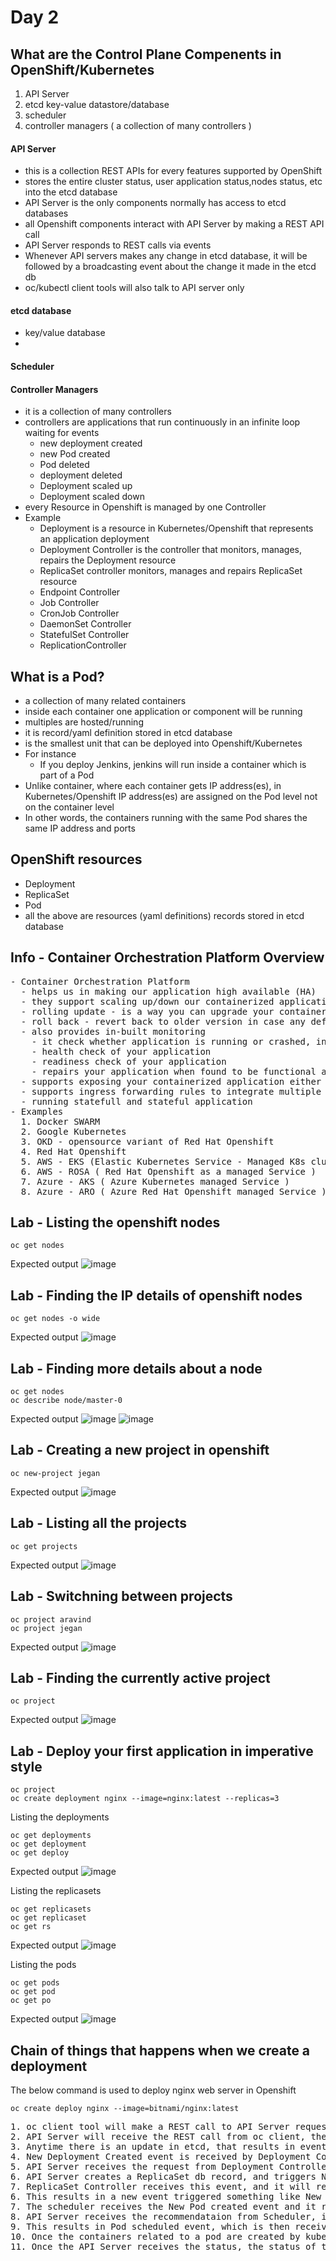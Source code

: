 # Day 2

## What are the Control Plane Compenents in OpenShift/Kubernetes
1. API Server
2. etcd key-value datastore/database
3. scheduler
4. controller managers ( a collection of many controllers )

#### API Server
- this is a collection REST APIs for every features supported by OpenShift
- stores the entire cluster status, user application status,nodes status, etc into the etcd database
- API Server is the only components normally has access to etcd databases
- all Openshift components interact with API Server by making a REST API call
- API Server responds to REST calls via events
- Whenever API servers makes any change in etcd database, it will be followed by a broadcasting event about the change it made in the etcd db
- oc/kubectl client tools will also talk to API server only
  
#### etcd database
- key/value database
- 
#### Scheduler

#### Controller Managers
- it is a collection of many controllers
- controllers are applications that run continuously in an infinite loop waiting for events
  - new deployment created
  - new Pod created
  - Pod deleted
  - deployment deleted
  - Deployment scaled up
  - Deployment scaled down
- every Resource in Openshift is managed by one Controller
- Example
  - Deployment is a resource in Kubernetes/Openshift that represents an application deployment
  - Deployment Controller is the controller that monitors, manages, repairs the Deployment resource
  - ReplicaSet controller monitors, manages and repairs ReplicaSet resource
  - Endpoint Controller
  - Job Controller
  - CronJob Controller
  - DaemonSet Controller
  - StatefulSet Controller
  - ReplicationController

## What is a Pod?
- a collection of many related containers
- inside each container one application or component will be running
- multiples are hosted/running
- it is record/yaml definition stored in etcd database
- is the smallest unit that can be deployed into Openshift/Kubernetes
- For instance
  - If you deploy Jenkins, jenkins will run inside a container which is part of a Pod
- Unlike container, where each container gets IP address(es), in Kubernetes/Openshift IP address(es) are assigned on the Pod level not on the container level
- In other words, the containers running with the same Pod shares the same IP address and ports
  
## OpenShift resources
- Deployment
- ReplicaSet
- Pod
- all the above are resources (yaml definitions) records stored in etcd database

## Info - Container Orchestration Platform Overview
<pre>
- Container Orchestration Platform
  - helps us in making our application high available (HA)
  - they support scaling up/down our containerized application workloads based on user-traffic
  - rolling update - is a way you can upgrade your containerized application from one version to other without any downtime
  - roll back - revert back to older version in case any defects are identified in the latest version of your application 
  - also provides in-built monitoring
    - it check whether application is running or crashed, in case you appilcation aborted/crashed it will be restarted, replaced with another health instance of your application
    - health check of your application
    - readiness check of your application
    - repairs your application when found to be functional as expected
  - supports exposing your containerized application either within the cluster or for external access via Services
  - supports ingress forwarding rules to integrate multiple containerized applications from a main public url 
  - running statefull and stateful application
- Examples
  1. Docker SWARM
  2. Google Kubernetes
  3. OKD - opensource variant of Red Hat Openshift
  4. Red Hat Openshift
  5. AWS - EKS (Elastic Kubernetes Service - Managed K8s cluster )
  6. AWS - ROSA ( Red Hat Openshift as a managed Service )
  7. Azure - AKS ( Azure Kubernetes managed Service )
  8. Azure - ARO ( Azure Red Hat Openshift managed Service )
</pre>

## Lab - Listing the openshift nodes
```
oc get nodes
```

Expected output
![image](https://github.com/user-attachments/assets/53a745f9-1dfa-4c0c-abb6-e83c7c6d2486)

## Lab - Finding the IP details of openshift nodes
```
oc get nodes -o wide
```

Expected output
![image](https://github.com/user-attachments/assets/80acc6b4-c6f7-4c03-a91f-dcf13fcb2b10)

## Lab - Finding more details about a node
```
oc get nodes
oc describe node/master-0
```

Expected output
![image](https://github.com/user-attachments/assets/fec2e43c-5862-482e-8107-a1b47ef72a73)
![image](https://github.com/user-attachments/assets/7cff122b-657b-44c9-b36a-02494a4c0afb)

## Lab - Creating a new project in openshift
```
oc new-project jegan
```

Expected output
![image](https://github.com/user-attachments/assets/e3003158-e4d4-41c5-8d28-420a9b7ff73e)

## Lab - Listing all the projects
```
oc get projects
```

Expected output
![image](https://github.com/user-attachments/assets/842e26eb-6b81-4288-8b71-9ec2e87739c0)

## Lab - Switchning between projects
```
oc project aravind
oc project jegan
```

Expected output
![image](https://github.com/user-attachments/assets/d7901d3f-0bff-41a4-9e30-b30b551ac204)

## Lab - Finding the currently active project
```
oc project
```
Expected output
![image](https://github.com/user-attachments/assets/e880ed22-d182-40e2-bb93-8ed4998eb229)

## Lab - Deploy your first application in imperative style
```
oc project
oc create deployment nginx --image=nginx:latest --replicas=3
```

Listing the deployments
```
oc get deployments
oc get deployment
oc get deploy
```

Expected output
![image](https://github.com/user-attachments/assets/15ea43b4-fa3f-4e0b-82de-915321cfc2ad)


Listing the replicasets
```
oc get replicasets
oc get replicaset
oc get rs
```

Expected output
![image](https://github.com/user-attachments/assets/d9928bae-4e0e-4513-b1f7-b14db4a01b44)

Listing the pods
```
oc get pods
oc get pod
oc get po
```

Expected output
![image](https://github.com/user-attachments/assets/cd2aea9e-6461-4ad8-9ca3-88cd647b19dd)

## Chain of things that happens when we create a deployment
The below command is used to deploy nginx web server in Openshift
```
oc create deploy nginx --image=bitnami/nginx:latest
```

<pre>
1. oc client tool will make a REST call to API Server requesting to create a Deployment db record in etcd database
2. API Server will receive the REST call from oc client, then it creates a Deployment with name nginx in the etcd db server
3. Anytime there is an update in etcd, that results in event trigger, an event something like New Deployment created will be triggered.
4. New Deployment Created event is received by Deployment Controller, which then makes a REST call to API Server to create one Pod using the bitnami/nginx:latest docker image.
5. API Server receives the request from Deployment Controller, then it request the API Server to create a ReplicaSet db entry.
6. API Server creates a ReplicaSet db record, and triggers New ReplicaSet created event.
7. ReplicaSet Controller receives this event, and it will request the API Server to create number of Pods mentioned in the ReplicaSet.
6. This results in a new event triggered something like New Pod created.
7. The scheduler receives the New Pod created event and it responds with recommendation on which node the new Pod could be deployed. Scheduler sends its scheduling recommendation as REST call to API Server.
8. API Server receives the recommendataion from Scheduler, it retrieves the already present Pod record from etcd db server, updates the scheduling details.
9. This results in Pod scheduled event, which is then received by kubelet running on respective nodes.  Kubelet then downloads the required container image and creates the containers associated to certain Pods.
10. Once the containers related to a pod are created by kubelet, it updates the API Server with the status of these containers on heart-beat like fashion periodically.
11. Once the API Server receives the status, the status of those Pods are updated in the etcd db server.
</pre>
